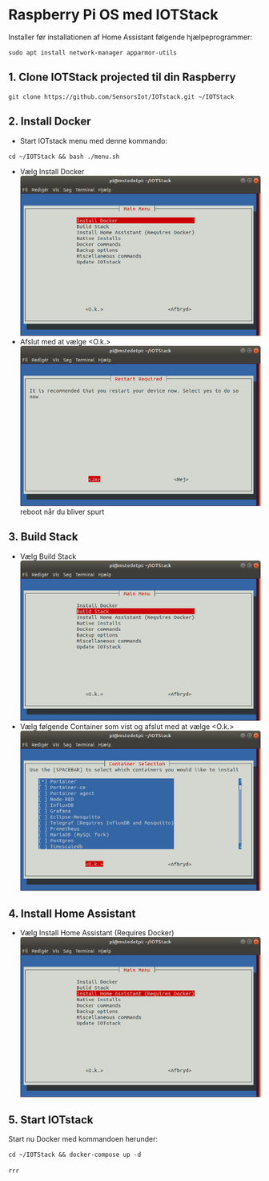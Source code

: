 # Raspberry Pi OS med IOTStack 

Installer før installationen af Home Assistant følgende hjælpeprogrammer:
```
sudo apt install network-manager apparmor-utils
```

## 1. Clone IOTStack projected til din Raspberry
```
git clone https://github.com/SensorsIot/IOTstack.git ~/IOTStack
```
## 2. Install Docker
* Start IOTstack menu med denne kommando:
```
cd ~/IOTStack && bash ./menu.sh
```
* Vælg Install Docker  
![Install Docker](./Images/DockerInstall.png)
* Afslut med at vælge <O.k.>  
![Install Docker ja](./Images/DockerInstallJa.png)
reboot når du bliver spurt

## 3. Build Stack 
* Vælg Build Stack  
![](Images/DockerBuildStack.png)
* Vælg følgende Container som vist og afslut med at vælge <O.k.>  
![](Images/DockerContainerSelection.png)

## 4. Install Home Assistant
* Vælg Install Home Assistant (Requires Docker)  
![](./Images/DockerInstallHassio.png)  

## 5. Start IOTstack
Start nu Docker med kommandoen herunder:
``` 
cd ~/IOTStack && docker-compose up -d

rrr
``` 